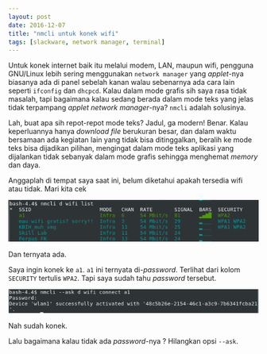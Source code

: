 ```yaml
---
layout: post
date: 2016-12-07
title: "nmcli untuk konek wifi"
tags: [slackware, network manager, terminal]
---
```

Untuk konek internet baik itu melalui modem, LAN, maupun wifi, pengguna GNU/Linux lebih sering menggunakan <code>network manager</code> yang _applet_-nya biasanya ada di panel sebelah kanan walau sebenarnya ada cara lain seperti <code>ifconfig</code> dan <code>dhcpcd</code>. Kalau dalam mode grafis sih saya rasa tidak masalah, tapi bagaimana kalau sedang berada dalam mode teks yang jelas tidak terpampang _applet network manager_-nya? <code>nmcli</code> adalah solusinya.

Lah, buat apa sih repot-repot mode teks? Jadul, ga modern! Benar. Kalau keperluannya hanya _download file_ berukuran besar, dan dalam waktu bersamaan ada kegiatan lain yang tidak bisa ditinggalkan, beralih ke mode teks bisa dijadikan pilihan, mengingat dalam mode teks aplikasi yang dijalankan tidak sebanyak dalam mode grafis sehingga menghemat _memory_ dan daya. 

Anggaplah di tempat saya saat ini, belum diketahui apakah tersedia wifi atau tidak. Mari kita cek

![](/gambar/nmcli-d-wifi-list.png)

Dan ternyata ada.

Saya ingin konek ke <code>a1</code>. <code>a1</code> ini ternyata di-_password_. Terlihat dari kolom <code>SECURITY</code> tertulis <code>WPA2</code>. Tapi saya sudah tahu _password_ tersebut.

![](/gambar/nmcli-ask-success.png)

Nah sudah konek.

Lalu bagaimana kalau tidak ada _password_-nya ? Hilangkan opsi <code>--ask</code>.
